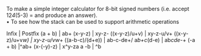 To	make	a	simple	integer	calculator	for	8-bit	signed	numbers	(i.e.	accept	
12*4*(5-3) =	and	produce	an	answer).	
• To	see	how	the	stack	can	be	used	to	support	arithmetic	operations

Infix |  Postfix
(a + b)  | ab+
(x-y-z)   | xy-z-
((x-y-z)/u+v)  | xy-z-u/v+
((x-y-z)/u+v*w) | xy-z-u/vw*+
((a-b-c)/(d+e)) | ab-c-de+/
a*b+c*(d-e)  | ab*cde-*+
(-a + b)  |^ab+
(x-(-y)-z)  | x^y-za a
-b |  ^b
